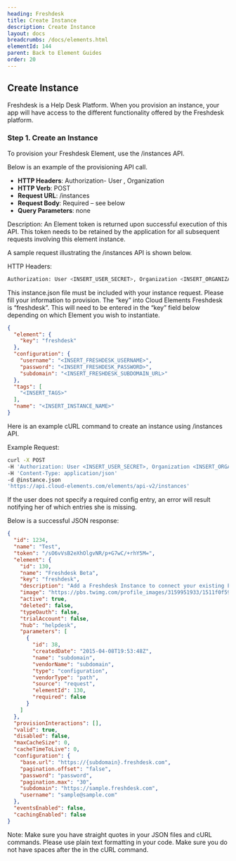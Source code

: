 ```yaml
---
heading: Freshdesk
title: Create Instance
description: Create Instance
layout: docs
breadcrumbs: /docs/elements.html
elementId: 144
parent: Back to Element Guides
order: 20
---
```


## Create Instance

Freshdesk is a Help Desk Platform. When you provision an instance, your app will have access to the different functionality offered by the Freshdesk platform.

### Step 1. Create an Instance

To provision your Freshdesk Element, use the /instances API.

Below is an example of the provisioning API call.

* __HTTP Headers__: Authorization- User <user secret>, Organization <organization secret>
* __HTTP Verb__: POST
* __Request URL__: /instances
* __Request Body__: Required – see below
* __Query Parameters__: none

Description: An Element token is returned upon successful execution of this API. This token needs to be retained by the application for all subsequent requests involving this element instance.

A sample request illustrating the /instances API is shown below.

HTTP Headers:

```bash
Authorization: User <INSERT_USER_SECRET>, Organization <INSERT_ORGANIZATION_SECRET>

```
This instance.json file must be included with your instance request.  Please fill your information to provision.  The “key” into Cloud Elements Freshdesk is “freshdesk”.  This will need to be entered in the “key” field below depending on which Element you wish to instantiate.

```JSON
{
  "element": {
    "key": "freshdesk"
  },
  "configuration": {
    "username": "<INSERT_FRESHDESK_USERNAME>",
    "password": "<INSERT_FRESHDESK_PASSWORD>",
    "subdomain": "<INSERT_FRESHDESK_SUBDOMAIN_URL>"
  },
  "tags": [
    "<INSERT_TAGS>"
  ],
  "name": "<INSERT_INSTANCE_NAME>"
}
```

Here is an example cURL command to create an instance using /instances API.

Example Request:

```bash
curl -X POST
-H 'Authorization: User <INSERT_USER_SECRET>, Organization <INSERT_ORGANIZATION_SECRET>'
-H 'Content-Type: application/json'
-d @instance.json
'https://api.cloud-elements.com/elements/api-v2/instances'
```

If the user does not specify a required config entry, an error will result notifying her of which entries she is missing.

Below is a successful JSON response:

```JSON
{
  "id": 1234,
  "name": "Test",
  "token": "/sO6vVsB2eXhOlgvNR/p+G7wC/+rhY5M=",
  "element": {
    "id": 130,
    "name": "Freshdesk Beta",
    "key": "freshdesk",
    "description": "Add a Freshdesk Instance to connect your existing Freshdesk account to the Help Desk Hub, allowing you to manage your incidents, priorities, statuses, users, etc. across multiple Help Desk Elements. You will need your Freshdesk account information to add an instance.",
    "image": "https://pbs.twimg.com/profile_images/3159951933/1511f0f59e3f239a8ef707b1db3a42e3.png",
    "active": true,
    "deleted": false,
    "typeOauth": false,
    "trialAccount": false,
    "hub": "helpdesk",
    "parameters": [
      {
        "id": 38,
        "createdDate": "2015-04-08T19:53:48Z",
        "name": "subdomain",
        "vendorName": "subdomain",
        "type": "configuration",
        "vendorType": "path",
        "source": "request",
        "elementId": 130,
        "required": false
      }
    ]
  },
  "provisionInteractions": [],
  "valid": true,
  "disabled": false,
  "maxCacheSize": 0,
  "cacheTimeToLive": 0,
  "configuration": {
    "base.url": "https://{subdomain}.freshdesk.com",
    "pagination.offset": "false",
    "password": "password",
    "pagination.max": "30",
    "subdomain": "https://sample.freshdesk.com",
    "username": "sample@sample.com"
  },
  "eventsEnabled": false,
  "cachingEnabled": false
}
```

Note:  Make sure you have straight quotes in your JSON files and cURL commands.  Please use plain text formatting in your code.  Make sure you do not have spaces after the in the cURL command.
